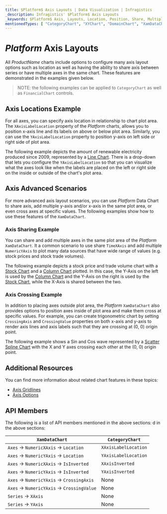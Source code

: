 ```yaml
---
title: $Platform$ Axis Layouts | Data Visualization | Infragistics
_description: Infragistics' $Platform$ Axis Layouts
_keywords: $Platform$ Axis, Layouts, Location, Position, Share, Multiple, Crossing, Infragistics
mentionedTypes: [ "CategoryChart", "XYChart", "DomainChart", "XamDataChart", "Axis", "AxisLabelSettings", "ScatterSplineSeries" ]
---
```


# $Platform$ Axis Layouts

All $ProductName$ charts include options to configure many axis layout options such as location as well as having the ability to share axis between series or have multiple axes in the same chart. These features are demonstrated in the examples given below.

> NOTE: the following examples can be applied to `CategoryChart` as well as `FinancialChart` controls.

## Axis Locations Example

For all axes, you can specify axis location in relationship to chart plot area. The `XAxisLabelLocation` property of the $Platform$ charts, allows you to position x-axis line and its labels on above or below plot area. Similarly, you can use the `YAxisLabelLocation` property to position y-axis on left side or right side of plot area.

The following example depicts the amount of renewable electricity produced since 2009, represented by a [Line Chart](../types/line-chart.md). There is a drop-down that lets you configure the `YAxisLabelLocation` so that you can visualize what the axes look like when the labels are placed on the left or right side on the inside or outside of the chart's plot area.

<code-view style="height: 450px"
           data-demos-base-url="{environment:dvDemosBaseUrl}"
           iframe-src="{environment:dvDemosBaseUrl}/charts/category-chart-axis-locations"
           alt="$Platform$ Axis Locations Example"
           github-src="charts/category-chart/axis-locations">
</code-view>

<!-- ## Axis Orientation Example

TODO add info/example of 4 charts with all possible combinations of XAxisInverted and YAxisInverted
e.g. https://www.infragistics.com/help/wpf/datachart-axis-orientation
 -->

## Axis Advanced Scenarios

For more advanced axis layout scenarios, you can use $Platform$ Data Chart to share axis, add multiple y-axis and/or x-axis in the same plot area, or even cross axes at specific values. The following examples show how to use these features of the `XamDataChart`.

### Axis Sharing Example

You can share and add multiple axes in the same plot area of the $Platform$ `XamDataChart`. It a common scenario to use share `TimeXAxis` and add multiple `NumericYAxis` to plot many data sources that have wide range of values (e.g. stock prices and stock trade volumes).

The following example depicts a stock price and trade volume chart with a [Stock Chart](../types/stock-chart.md) and a [Column Chart](../types/column-chart.md) plotted. In this case, the Y-Axis on the left is used by the [Column Chart](../types/column-chart.md) and the Y-Axis on the right is used by the [Stock Chart](../types/stock-chart.md), while the X-Axis is shared between the two.

<code-view style="height: 450px"
           data-demos-base-url="{environment:dvDemosBaseUrl}"
           iframe-src="{environment:dvDemosBaseUrl}/charts/data-chart-axis-sharing"
           alt="$Platform$ Axis Sharing Example"
           github-src="charts/data-chart/axis-sharing">
</code-view>

<div class="divider--half"></div>

### Axis Crossing Example

In addition to placing axes outside plot area, the $Platform$ `XamDataChart` also provides options to position axes inside of plot area and make them cross at specific values. For example, you can create trigonometric chart by setting `CrossingAxis` and `CrossingValue` properties on both x-axis and y-axis to render axis lines and axis labels such that they are crossing at (0, 0) origin point.

The following example shows a Sin and Cos wave represented by a [Scatter Spline Chart](../types/scatter-chart.md) with the X and Y axes crossing each other at the (0, 0) origin point.

<code-view style="height: 450px"
           data-demos-base-url="{environment:dvDemosBaseUrl}"
           iframe-src="{environment:dvDemosBaseUrl}/charts/data-chart-axis-crossing"
           alt="$Platform$ Axis Crossing Axes Example"
           github-src="charts/data-chart/axis-crossing">
</code-view>

<div class="divider--half"></div>


## Additional Resources

You can find more information about related chart features in these topics:

- [Axis Gridlines](chart-axis-gridlines.md)
- [Axis Options](chart-axis-options.md)


## API Members

The following is a list of API members mentioned in the above sections:
d in the above sections:

| `XamDataChart`                               | `CategoryChart`      |
| -------------------------------------------- | -------------------- |
| `Axes` -> `NumericXAxis` -> `Location`       | `XAxisLabelLocation` |
| `Axes` -> `NumericYAxis` -> `Location`       | `YAxisLabelLocation` |
| `Axes` -> `NumericXAxis` -> `IsInverted`     | `XAxisInverted`    |
| `Axes` -> `NumericYAxis` -> `IsInverted`     | `YAxisInverted`    |
| `Axes` -> `NumericYAxis` -> `CrossingAxis`   | None  |
| `Axes` -> `NumericYAxis` -> `CrossingValue`  | None  |
| `Series` -> `XAxis`  | None   |
| `Series` -> `YAxis`  | None   |

